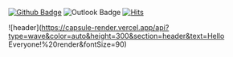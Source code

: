 [![Github Badge](https://img.shields.io/badge/-Splo2t-grey?style=flat&logo=github&logoColor=white&link=https://github.com/Splo2t/)](https://www.github.com/Splo2t/) ![Outlook Badge](https://img.shields.io/badge/-yu990410@cau.ac.kr-0078D4?style=flat&logo=microsoft-outlook&logoColor=white&link=mailto:yu990410@cau.ac.kr) [![Hits](https://hits.seeyoufarm.com/api/count/incr/badge.svg?url=https%3A%2F%2Fgithub.com%2Fsplo2t&count_bg=%2379C83D&title_bg=%23555555&icon=&icon_color=%23E7E7E7&title=hits&edge_flat=false)](https://hits.seeyoufarm.com)

![header](https://capsule-render.vercel.app/api?type=wave&color=auto&height=300&section=header&text=Hello Everyone!%20render&fontSize=90)
